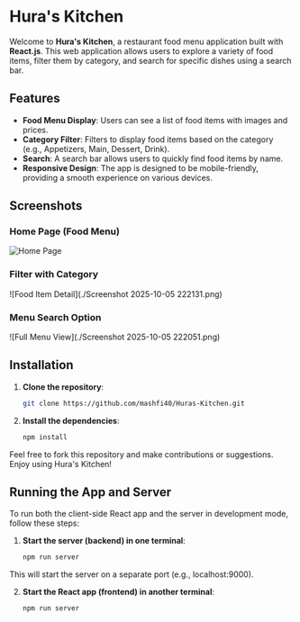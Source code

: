 # Hura's Kitchen

Welcome to **Hura's Kitchen**, a restaurant food menu application built with **React.js**. This web application allows users to explore a variety of food items, filter them by category, and search for specific dishes using a search bar.

## Features

- **Food Menu Display**: Users can see a list of food items with images and prices.
- **Category Filter**: Filters to display food items based on the category (e.g., Appetizers, Main, Dessert, Drink).
- **Search**: A search bar allows users to quickly find food items by name.
- **Responsive Design**: The app is designed to be mobile-friendly, providing a smooth experience on various devices.

## Screenshots

### Home Page (Food Menu)
![Home Page]("https://github.com/mashfi40/Huras-Kitchen/blob/main/Screenshot%202025-10-05%20220136.png")

### Filter with Category
![Food Item Detail](./Screenshot 2025-10-05 222131.png)

### Menu Search Option
![Full Menu View](./Screenshot 2025-10-05 222051.png)

## Installation

1. **Clone the repository**:
   ```bash
   git clone https://github.com/mashfi40/Huras-Kitchen.git
2. **Install the dependencies**:   
   ```bash
   npm install
   
Feel free to fork this repository and make contributions or suggestions. Enjoy using Hura's Kitchen!   

## Running the App and Server
To run both the client-side React app and the server in development mode, follow these steps:

1. **Start the server (backend) in one terminal**:
   ```bash
   npm run server
This will start the server on a separate port (e.g., localhost:9000).

2. **Start the React app (frontend) in another terminal**:
   ```bash
   npm run server




